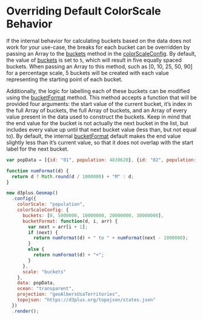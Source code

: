 [height]: 550
[delay]: 3000

# Overriding Default ColorScale Behavior

If the internal behavior for calculating buckets based on the data does not work for your use-case, the breaks for each bucket can be overridden by passing an Array to the [buckets](https://d3plus.org/docs/#ColorScale.buckets) method in the [colorScaleConfig](https://d3plus.org/docs/#Viz.colorScaleConfig). By default, the value of [buckets](https://d3plus.org/docs/#ColorScale.buckets) is set to `5`, which will result in five equally spaced buckets. When passing an Array to this method, such as [0, 10, 25, 50, 90] for a percentage scale, 5 buckets will be created with each value representing the starting point of each bucket.

Additionally, the logic for labelling each of these buckets can be modified using the [bucketFormat](https://d3plus.org/docs/#ColorScale.bucketFormat) method. This method accepts a function that will be provided four arguments: the start value of the current bucket, it’s index in the full Array of buckets, the full Array of buckets, and an Array of every value present in the data used to construct the buckets. Keep in mind that the end value for the bucket is not actually the next bucket in the list, but includes every value up until that next bucket value (less than, but not equal to). By default, the internal [bucketFormat](https://d3plus.org/docs/#ColorScale.bucketFormat) default makes the end value slightly less than it’s current value, so that it does not overlap with the start label for the next bucket.

```js
var popData = [{id: "01", population: 4830620}, {id: "02", population: 733375}, {id: "04", population: 6641928}, {id: "05", population: 2958208}, {id: "06", population: 38421464}, {id: "08", population: 5278906}, {id: "09", population: 3593222}, {id: "10", population: 926454}, {id: "11", population: 647484}, {id: "12", population: 19645772}, {id: "13", population: 10006693}, {id: "15", population: 1406299}, {id: "16", population: 1616547}, {id: "17", population: 12873761}, {id: "18", population: 6568645}, {id: "19", population: 3093526}, {id: "20", population: 2892987}, {id: "21", population: 4397353}, {id: "22", population: 4625253}, {id: "23", population: 1329100}, {id: "24", population: 5930538}, {id: "25", population: 6705586}, {id: "26", population: 9900571}, {id: "27", population: 5419171}, {id: "28", population: 2988081}, {id: "29", population: 6045448}, {id: "30", population: 1014699}, {id: "31", population: 1869365}, {id: "32", population: 2798636}, {id: "33", population: 1324201}, {id: "34", population: 8904413}, {id: "35", population: 2084117}, {id: "36", population: 19673174}, {id: "37", population: 9845333}, {id: "38", population: 721640}, {id: "39", population: 11575977}, {id: "40", population: 3849733}, {id: "41", population: 3939233}, {id: "42", population: 12779559}, {id: "44", population: 1053661}, {id: "45", population: 4777576}, {id: "46", population: 843190}, {id: "47", population: 6499615}, {id: "48", population: 26538614}, {id: "49", population: 2903379}, {id: "50", population: 626604}, {id: "51", population: 8256630}, {id: "53", population: 6985464}, {id: "54", population: 1851420}, {id: "55", population: 5742117}, {id: "56", population: 579679}, {id: "72", population: 3583073}];

function numFormat(d) {
  return d ? Math.round(d / 1000000) + "M" : d;
}

new d3plus.Geomap()
  .config({
    colorScale: "population",
    colorScaleConfig: {
      buckets: [0, 5000000, 10000000, 20000000, 30000000],
      bucketFormat: function(d, i, arr) {
        var next = arr[i + 1];
        if (next) {
          return numFormat(d) + " to " + numFormat(next - 1000000);
        }
        else {
          return numFormat(d) + "+";
        }
      },
      scale: "buckets"
    },
    data: popData,
    ocean: "transparent",
    projection: "geoAlbersUsaTerritories",
    topojson: "https://d3plus.org/topojson/states.json"
  })
  .render();
```
